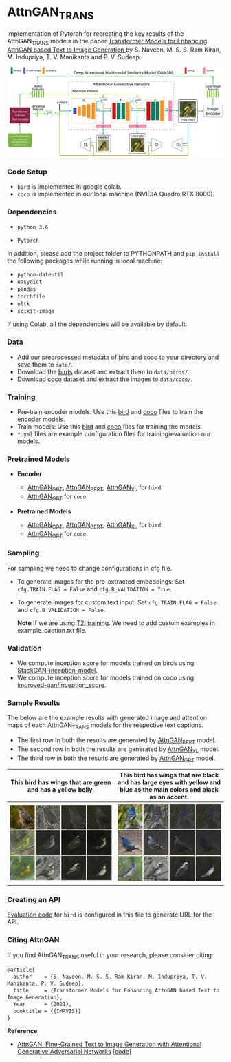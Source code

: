 <h1> AttnGAN<sub>TRANS</sub> </h1>

Implementation of Pytorch for recreating the key results of the AttnGAN<sub>TRANS</SUB> models in the paper <a href="https://www.sciencedirect.com/science/article/abs/pii/S026288562100189X?via%3Dihub"> Transformer Models for Enhancing AttnGAN based Text to Image Generation </a> by S. Naveen, M. S. S. Ram Kiran, M. Indupriya, T. V. Manikanta and P. V. Sudeep.<br>

<img src="./resource/imgs/Architecture.png" width="950px">


### Code Setup

- `bird` is implemented in google colab.
- `coco` is implemented in our local machine (NVIDIA Quadro RTX 8000). 


### Dependencies

- `python 3.6`

- `Pytorch`

In addition, please add the project folder to PYTHONPATH and `pip install` the following packages while running in local machine:
- `python-dateutil`
- `easydict`
- `pandas`
- `torchfile`
- `nltk`
- `scikit-image`    
    
If using Colab, all the dependencies will be available by default.


### Data

- Add our preprocessed metadata of [bird](https://drive.google.com/file/d/1-OtXxsW_hu8bg7jPbzt9hwbmE81DIKLU/view?usp=sharing) and [coco](https://drive.google.com/file/d/1HKVyKXvNm8J6bnGL93jIDzd5GmA5BTD6/view?usp=sharing) to your directory and save them to `data/`.
- Download the [birds](http://www.vision.caltech.edu/visipedia/CUB-200-2011.html) dataset and extract them to `data/birds/`.
- Download [coco](http://cocodataset.org/#download) dataset and extract the images to `data/coco/`.


### Training

- Pre-train encoder models: Use this [bird]() and [coco]() files to train the encoder models.
- Train models: Use this [bird]() and [coco]() files for training the models.
- `*.yml` files are example configuration files for training/evaluation our models.
<!----
  **Note:** While training `bird` files, we need to make modifications as suggestion in [configuration](./resource/config.md) file. 

    Remove if this point not necessary.(Source: stackgan)
    If you want to try your own datasets, [here](https://github.com/soumith/ganhacks) are some good tips about how to train GAN. Also, we encourage to try different hyper-parameters and architectures, especially for more complex datasets. 
---->


### Pretrained Models
- **Encoder**
    - [AttnGAN<sub>GPT</sub>](https://drive.google.com/file/d/1-GBdK5LY9cBeSY9bVCbU3L0-GykZ3X0K/view?usp=sharing), [AttnGAN<sub>BERT</sub>](https://drive.google.com/file/d/1-PkIK2EsFR608FUsquPoUKpfUQ8UJrke/view?usp=sharing), [AttnGAN<sub>XL</sub>](https://drive.google.com/file/d/1k94zpjwBnqArXg_GRHaU_0k8m57vpDQk/view?usp=sharing)  for `bird`.    
    - [AttnGAN<sub>GPT</sub>](https://drive.google.com/file/d/1rE2wtxVTcvEB8VSXZar-jfVJ-BHMERq1/view?usp=sharing) for `coco`.

- **Pretrained Models**
    - [AttnGAN<sub>GPT</sub>](https://drive.google.com/file/d/196DOYwKhPoZIloXXVEKyUYnzHzeu7y9o/view?usp=sharing), [AttnGAN<sub>BERT</sub>](https://drive.google.com/file/d/1SycHf1fAsrrKLJNhU1AUZ2FShL6NMvhO/view?usp=sharing), [AttnGAN<sub>XL</sub>](https://drive.google.com/file/d/1dSIyBltDTOHxRzs-TVQOlJvqFXy-Utko/view?usp=sharing) for `bird`.
    - [AttnGAN<sub>GPT</sub>](https://drive.google.com/file/d/1fAWy7I8N2pccKWM0GeoMVobs3RrOL8db/view?usp=sharing) for `coco`.
 
 
### Sampling

For sampling we need to change configurations in cfg file.
- To generate images for the pre-extracted embeddings: Set `cfg.TRAIN.FLAG = False` and `cfg.B_VALIDATION = True`.
- To generate images for custom text input: Set `cfg.TRAIN.FLAG = False` and `cfg.B_VALIDATION = False`.

  **Note** If we are using [T2I training](./README.md). We need to add custom examples in example_caption.txt file. 


### Validation

- We compute inception score for models trained on birds using [StackGAN-inception-model](https://github.com/hanzhanggit/StackGAN-inception-model).
- We compute inception score for models trained on coco using [improved-gan/inception_score](https://github.com/openai/improved-gan/tree/master/inception_score).


### Sample Results
The below are the example results with generated image and attention maps of each AttnGAN<sub>TRANS</sub> models for the respective text captions.
- The first row in both the results are generated by [AttnGAN<sub>BERT</sub>](./README.md) model.
- The second row in both the results are generated by [AttnGAN<sub>XL</sub>](./README.md) model.
- The third row in both the results are generated by [AttnGAN<sub>GPT</sub>](./README.md) model.

This bird has wings that are green and has a yellow belly. | This bird has wings that are black and has large eyes with yellow and blue as the main colors and black as an accent.
:-------------------------:|:-------------------------:
![](./resource/imgs/R1.jpeg)  |  ![](./resource/imgs/R2.jpeg)

### Creating an API
[Evaluation code](./README.md) for `bird` is configured in this file to generate URL for the API. 


### Citing AttnGAN
If you find AttnGAN<sub>TRANS</sub> useful in your research, please consider citing:

```
@article{
  author    = {S. Naveen, M. S. S. Ram Kiran, M. Indupriya, T. V. Manikanta, P. V. Sudeep},
  title     = {Transformer Models for Enhancing AttnGAN based Text to Image Generation},
  Year      = {2021},
  booktitle = {{IMAVIS}}
}
```

**Reference**
- [AttnGAN: Fine-Grained Text to Image Generation with Attentional Generative Adversarial Networks](https://arxiv.org/abs/1711.10485) [[code]](https://github.com/taoxugit/AttnGAN)

    
      
